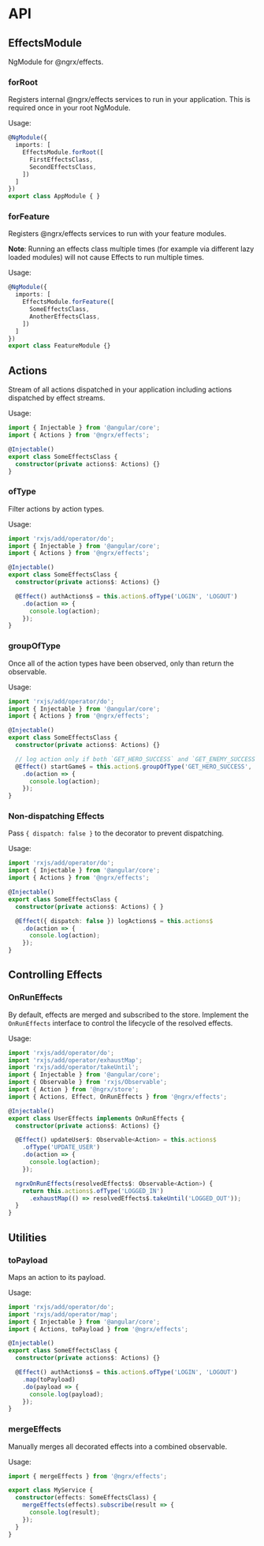# API

## EffectsModule

NgModule for @ngrx/effects.

### forRoot
Registers internal @ngrx/effects services to run in your application. This is required once in your root NgModule.

Usage:
```ts
@NgModule({
  imports: [
    EffectsModule.forRoot([
      FirstEffectsClass,
      SecondEffectsClass,
    ])
  ]
})
export class AppModule { }
```

### forFeature
Registers @ngrx/effects services to run with your feature modules.

**Note**: Running an effects class multiple times (for example via different lazy loaded modules) will not cause Effects to run multiple times.

Usage:
```ts
@NgModule({
  imports: [
    EffectsModule.forFeature([
      SomeEffectsClass,
      AnotherEffectsClass,
    ])
  ]
})
export class FeatureModule {}
```

## Actions

Stream of all actions dispatched in your application including actions dispatched by effect streams.

Usage:
```ts
import { Injectable } from '@angular/core';
import { Actions } from '@ngrx/effects';

@Injectable()
export class SomeEffectsClass {
  constructor(private actions$: Actions) {}
}
```

### ofType

Filter actions by action types.

Usage:
```ts
import 'rxjs/add/operator/do';
import { Injectable } from '@angular/core';
import { Actions } from '@ngrx/effects';

@Injectable()
export class SomeEffectsClass {
  constructor(private actions$: Actions) {}

  @Effect() authActions$ = this.action$.ofType('LOGIN', 'LOGOUT')
    .do(action => {
      console.log(action);
    });
}
```

### groupOfType

Once all of the action types have been observed, only than return the observable.

Usage:
```ts
import 'rxjs/add/operator/do';
import { Injectable } from '@angular/core';
import { Actions } from '@ngrx/effects';

@Injectable()
export class SomeEffectsClass {
  constructor(private actions$: Actions) {}

  // log action only if both `GET_HERO_SUCCESS` and `GET_ENEMY_SUCCESS` have been dispatched
  @Effect() startGame$ = this.action$.groupOfType('GET_HERO_SUCCESS', 'GET_ENEMY_SUCCESS')
    .do(action => {
      console.log(action);
    });
}
```

### Non-dispatching Effects
Pass `{ dispatch: false }` to the decorator to prevent dispatching.

Usage:
```ts
import 'rxjs/add/operator/do';
import { Injectable } from '@angular/core';
import { Actions } from '@ngrx/effects';

@Injectable()
export class SomeEffectsClass {
  constructor(private actions$: Actions) { }

  @Effect({ dispatch: false }) logActions$ = this.actions$
    .do(action => {
      console.log(action);
    });
}
```

## Controlling Effects

### OnRunEffects
By default, effects are merged and subscribed to the store. Implement the `OnRunEffects` interface to control the lifecycle of the resolved effects.

Usage:
```ts
import 'rxjs/add/operator/do';
import 'rxjs/add/operator/exhaustMap';
import 'rxjs/add/operator/takeUntil';
import { Injectable } from '@angular/core';
import { Observable } from 'rxjs/Observable';
import { Action } from '@ngrx/store';
import { Actions, Effect, OnRunEffects } from '@ngrx/effects';

@Injectable()
export class UserEffects implements OnRunEffects {
  constructor(private actions$: Actions) {}

  @Effect() updateUser$: Observable<Action> = this.actions$
    .ofType('UPDATE_USER')
    .do(action => {
      console.log(action);
    });

  ngrxOnRunEffects(resolvedEffects$: Observable<Action>) {
    return this.actions$.ofType('LOGGED_IN')
      .exhaustMap(() => resolvedEffects$.takeUntil('LOGGED_OUT'));
  }
}
```

## Utilities

### toPayload
Maps an action to its payload.

Usage:
```ts
import 'rxjs/add/operator/do';
import 'rxjs/add/operator/map';
import { Injectable } from '@angular/core';
import { Actions, toPayload } from '@ngrx/effects';

@Injectable()
export class SomeEffectsClass {
  constructor(private actions$: Actions) {}

  @Effect() authActions$ = this.action$.ofType('LOGIN', 'LOGOUT')
    .map(toPayload)
    .do(payload => {
      console.log(payload);
    });
}
```

### mergeEffects
Manually merges all decorated effects into a combined observable.

Usage:
```ts
import { mergeEffects } from '@ngrx/effects';

export class MyService {
  constructor(effects: SomeEffectsClass) {
    mergeEffects(effects).subscribe(result => {
      console.log(result);
    });
  }
}
```
